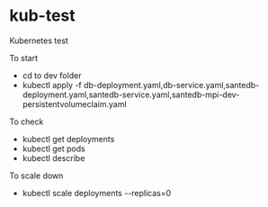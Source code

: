 # kub-test
Kubernetes test

To start
- cd to dev folder
- kubectl apply -f db-deployment.yaml,db-service.yaml,santedb-deployment.yaml,santedb-service.yaml,santedb-mpi-dev-persistentvolumeclaim.yaml

To check
- kubectl get deployments
- kubectl get pods 
- kubectl describe <podname>

To scale down
- kubectl scale deployments <name of deployment> --replicas=0